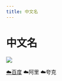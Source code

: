 ```yaml
---
title: 中文名
---
```

# 中文名

![](/assets/image/008g3vvoly1hdehk2fu1xj30u013rwiz.jpg)

[☁️百度](https://pan.baidu.com) ☁️阿里 ☁️夸克